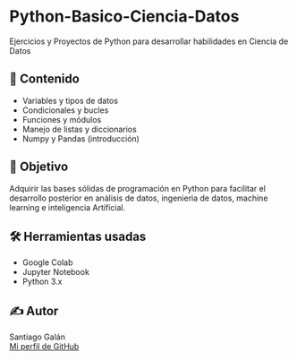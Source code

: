 # Python-Basico-Ciencia-Datos
Ejercicios y Proyectos de Python para desarrollar habilidades en  Ciencia de Datos

## 📘 Contenido

- Variables y tipos de datos
- Condicionales y bucles
- Funciones y módulos
- Manejo de listas y diccionarios
- Numpy y Pandas (introducción)

## 📌 Objetivo

Adquirir las bases sólidas de programación en Python para facilitar el desarrollo posterior en análisis de datos, ingenieria de datos, machine learning e inteligencia Artificial.

## 🛠️ Herramientas usadas

- Google Colab
- Jupyter Notebook
- Python 3.x

## ✍️ Autor

Santiago Galán  
[Mi perfil de GitHub](https://github.com/Santiago-Galan-Hub)

